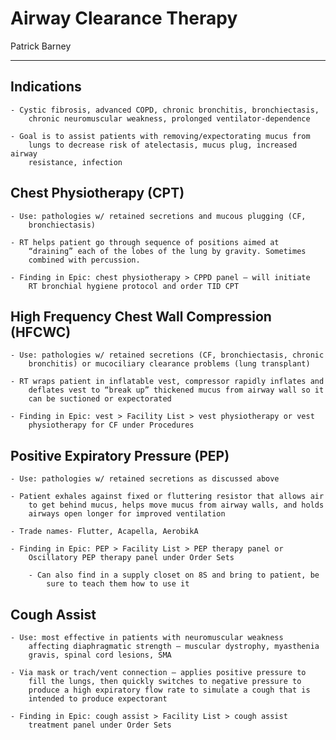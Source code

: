# Airway Clearance Therapy

Patrick Barney

---

## Indications

    - Cystic fibrosis, advanced COPD, chronic bronchitis, bronchiectasis,
        chronic neuromuscular weakness, prolonged ventilator-dependence

    - Goal is to assist patients with removing/expectorating mucus from
        lungs to decrease risk of atelectasis, mucus plug, increased airway
        resistance, infection

## Chest Physiotherapy (CPT)

    - Use: pathologies w/ retained secretions and mucous plugging (CF,
        bronchiectasis)

    - RT helps patient go through sequence of positions aimed at
        “draining” each of the lobes of the lung by gravity. Sometimes
        combined with percussion.

    - Finding in Epic: chest physiotherapy > CPPD panel – will initiate
        RT bronchial hygiene protocol and order TID CPT

## High Frequency Chest Wall Compression (HFCWC)

    - Use: pathologies w/ retained secretions (CF, bronchiectasis, chronic
        bronchitis) or mucociliary clearance problems (lung transplant)

    - RT wraps patient in inflatable vest, compressor rapidly inflates and
        deflates vest to “break up” thickened mucus from airway wall so it
        can be suctioned or expectorated

    - Finding in Epic: vest > Facility List > vest physiotherapy or vest
        physiotherapy for CF under Procedures

## Positive Expiratory Pressure (PEP)

    - Use: pathologies w/ retained secretions as discussed above

    - Patient exhales against fixed or fluttering resistor that allows air
        to get behind mucus, helps move mucus from airway walls, and holds
        airways open longer for improved ventilation

    - Trade names- Flutter, Acapella, AerobikA

    - Finding in Epic: PEP > Facility List > PEP therapy panel or
        Oscillatory PEP therapy panel under Order Sets

        - Can also find in a supply closet on 8S and bring to patient, be
            sure to teach them how to use it

## Cough Assist

    - Use: most effective in patients with neuromuscular weakness
        affecting diaphragmatic strength – muscular dystrophy, myasthenia
        gravis, spinal cord lesions, SMA

    - Via mask or trach/vent connection – applies positive pressure to
        fill the lungs, then quickly switches to negative pressure to
        produce a high expiratory flow rate to simulate a cough that is
        intended to produce expectorant

    - Finding in Epic: cough assist > Facility List > cough assist
        treatment panel under Order Sets
